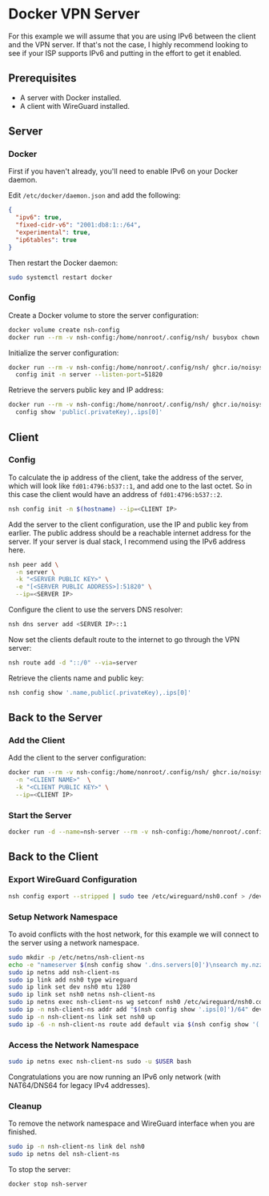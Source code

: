 # Docker VPN Server

For this example we will assume that you are using IPv6 between the client and
the VPN server. If that's not the case, I highly recommend looking to see if 
your ISP supports IPv6 and putting in the effort to get it enabled.

## Prerequisites

* A server with Docker installed.
* A client with WireGuard installed.

## Server

### Docker

First if you haven't already, you'll need to enable IPv6 on your Docker daemon.

Edit `/etc/docker/daemon.json` and add the following:

```json
{
  "ipv6": true,
  "fixed-cidr-v6": "2001:db8:1::/64",
  "experimental": true,
  "ip6tables": true
}
```

Then restart the Docker daemon:

```sh
sudo systemctl restart docker
```

### Config

Create a Docker volume to store the server configuration:

```sh
docker volume create nsh-config
docker run --rm -v nsh-config:/home/nonroot/.config/nsh/ busybox chown -R 65532:65532 /home/nonroot/.config/nsh/
```

Initialize the server configuration:

```sh
docker run --rm -v nsh-config:/home/nonroot/.config/nsh/ ghcr.io/noisysockets/nsh:latest \
  config init -n server --listen-port=51820
```

Retrieve the servers public key and IP address:

```sh
docker run --rm -v nsh-config:/home/nonroot/.config/nsh/ ghcr.io/noisysockets/nsh:latest \
  config show 'public(.privateKey),.ips[0]'
```

## Client

### Config

To calculate the ip address of the client, take the address of the server, which
will look like `fd01:4796:b537::1`, and add one to the last octet. So in this case
the client would have an address of `fd01:4796:b537::2`.

```sh
nsh config init -n $(hostname) --ip=<CLIENT IP>
```

Add the server to the client configuration, use the IP and public key from earlier.
The public address should be a reachable internet address for the server. If
your server is dual stack, I recommend using the IPv6 address here.

```sh
nsh peer add \
  -n server \
  -k "<SERVER PUBLIC KEY>" \
  -e "[<SERVER PUBLIC ADDRESS>]:51820" \
  --ip=<SERVER IP>
```

Configure the client to use the servers DNS resolver:
  
```sh
nsh dns server add <SERVER IP>::1
```

Now set the clients default route to the internet to go through the VPN server:

```sh
nsh route add -d "::/0" --via=server
```

Retrieve the clients name and public key:

```sh
nsh config show '.name,public(.privateKey),.ips[0]'
```

## Back to the Server

### Add the Client

Add the client to the server configuration:

```sh
docker run --rm -v nsh-config:/home/nonroot/.config/nsh/ ghcr.io/noisysockets/nsh:latest peer add \
  -n "<CLIENT NAME>"  \
  -k "<CLIENT PUBLIC KEY>" \
  --ip=<CLIENT IP>
```

### Start the Server

```sh
docker run -d --name=nsh-server --rm -v nsh-config:/home/nonroot/.config/nsh/ -p51820:51820/udp ghcr.io/noisysockets/nsh:latest up --enable-router --enable-dns
```

## Back to the Client

### Export WireGuard Configuration

```sh
nsh config export --stripped | sudo tee /etc/wireguard/nsh0.conf > /dev/null
```

### Setup Network Namespace

To avoid conflicts with the host network, for this example we will connect to
the server using a network namespace.

```sh
sudo mkdir -p /etc/netns/nsh-client-ns
echo -e "nameserver $(nsh config show '.dns.servers[0]')\nsearch my.nzzy.net.\n" | sudo tee /etc/netns/nsh-client-ns/resolv.conf > /dev/null
sudo ip netns add nsh-client-ns
sudo ip link add nsh0 type wireguard
sudo ip link set dev nsh0 mtu 1280
sudo ip link set nsh0 netns nsh-client-ns
sudo ip netns exec nsh-client-ns wg setconf nsh0 /etc/wireguard/nsh0.conf
sudo ip -n nsh-client-ns addr add "$(nsh config show '.ips[0]')/64" dev nsh0
sudo ip -n nsh-client-ns link set nsh0 up
sudo ip -6 -n nsh-client-ns route add default via $(nsh config show '(.peers[]|select(.name == "server")).ips[0]') dev nsh0
```

### Access the Network Namespace

```sh
sudo ip netns exec nsh-client-ns sudo -u $USER bash
```

Congratulations you are now running an IPv6 only network (with NAT64/DNS64 for legacy IPv4 addresses).

### Cleanup

To remove the network namespace and WireGuard interface when you are finished.

```sh
sudo ip -n nsh-client-ns link del nsh0
sudo ip netns del nsh-client-ns
```

To stop the server:

```sh
docker stop nsh-server
```